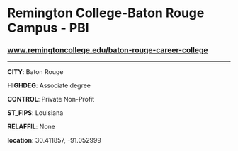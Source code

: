 # Remington College-Baton Rouge Campus - PBI
### www.remingtoncollege.edu/baton-rouge-career-college
---
**CITY**: Baton Rouge

**HIGHDEG**: Associate degree

**CONTROL**: Private Non-Profit

**ST_FIPS**: Louisiana

**RELAFFIL**: None

**location**: 30.411857, -91.052999
